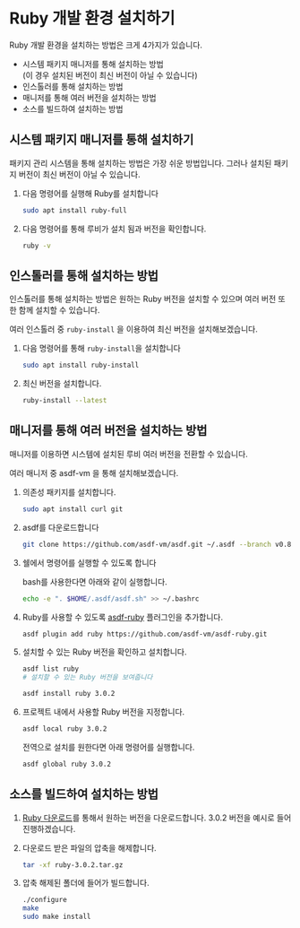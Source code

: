 # Ruby 개발 환경 설치하기

Ruby 개발 환경을 설치하는 방법은 크게 4가지가 있습니다.
* 시스템 패키지 매니저를 통해 설치하는 방법 <br>
(이 경우 설치된 버전이 최신 버전이 아닐 수 있습니다)
* 인스톨러를 통해 설치하는 방법
* 매니저를 통해 여러 버전을 설치하는 방법
* 소스를 빌드하여 설치하는 방법


## 시스템 패키지 매니저를 통해 설치하기

패키지 관리 시스템을 통해 설치하는 방법은 가장 쉬운 방법입니다.
그러나 설치된 패키지 버전이 최신 버전이 아닐 수 있습니다.

1. 다음 명령어를 실행해 Ruby를 설치합니다

    ```bash
    sudo apt install ruby-full
    ```

1. 다음 명령어를 통해 루비가 설치 됨과 버전을 확인합니다.

    ```bash
    ruby -v
    ```


## 인스톨러를 통해 설치하는 방법

인스톨러를 통해 설치하는 방법은 원하는 Ruby 버전을 설치할 수 있으며 여러 버전 또한 함께 설치할 수 있습니다.

여러 인스톨러 중 `ruby-install` 을 이용하여 최신 버전을 설치해보겠습니다.

1. 다음 명령어를 통해 `ruby-install`을 설치합니다
    ```bash
    sudo apt install ruby-install
    ```

1. 최신 버전을 설치합니다.
    ```bash
    ruby-install --latest
    ```


## 매니저를 통해 여러 버전을 설치하는 방법

매니저를 이용하면 시스템에 설치된 루비 여러 버전을 전환할 수 있습니다. 

여러 매니저 중 asdf-vm 을 통해 설치해보겠습니다.

1. 의존성 패키지를 설치합니다.

    ```bash
    sudo apt install curl git
    ```

1. asdf를 다운로드합니다

    ```bash
    git clone https://github.com/asdf-vm/asdf.git ~/.asdf --branch v0.8.1
    ```

1.  쉘에서 명령어를 실행할 수 있도록 합니다

    bash를 사용한다면 아래와 같이 실행합니다.

    ```bash
    echo -e ". $HOME/.asdf/asdf.sh" >> ~/.bashrc

1. Ruby를 사용할 수 있도록 [asdf-ruby](https://github.com/asdf-vm/asdf-ruby) 플러그인을 추가합니다.

    ```bash
    asdf plugin add ruby https://github.com/asdf-vm/asdf-ruby.git
    ```

1. 설치할 수 있는 Ruby 버전을 확인하고 설치합니다.

    ```bash
    asdf list ruby
    # 설치할 수 있는 Ruby 버전을 보여줍니다

    asdf install ruby 3.0.2
    ```

1.  프로젝트 내에서 사용할 Ruby 버전을 지정합니다. 

    ```bash
    asdf local ruby 3.0.2
    ```

    전역으로 설치를 원한다면 아래 명령어를 실행합니다.

    ```bash
    asdf global ruby 3.0.2
    ```


## 소스를 빌드하여 설치하는 방법

1. [Ruby 다운로드](https://www.ruby-lang.org/en/downloads/)를 통해서 원하는 버전을 다운로드합니다.
3.0.2 버전을 예시로 들어 진행하겠습니다.

1. 다운로드 받은 파일의 압축을 해제합니다.

    ```bash
    tar -xf ruby-3.0.2.tar.gz
    ```

1. 압축 해제된 폴더에 들어가 빌드합니다.

    ```bash
    ./configure
    make
    sudo make install
    ```
